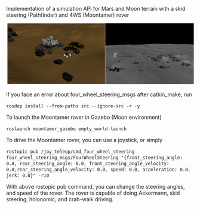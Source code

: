 
Implementation of a simulation API for Mars and Moon terrain with a skid steering (Pathfinder) and 4WS (Moontamer) rover

<p align="center">
<img alt="moontamer" src="doc/rovers.PNG" width="600">
</p>


if you face an error about four_wheel_steering_msgs after catkin_make, run

```
rosdep install --from-paths src --ignore-src -r -y
```
To launch the Moontamer rover in Gazebo (Moon environment)
```
roslaunch moontamer_gazebo empty_world.launch
```

To drive the Moontamer rover, you can use a joystick, or simply
```
rostopic pub /joy_teleop/cmd_four_wheel_steering four_wheel_steering_msgs/FourWheelSteering "{front_steering_angle: 0.0, rear_steering_angle: 0.0, front_steering_angle_velocity: 0.0,rear_steering_angle_velocity: 0.0, speed: 0.0, acceleration: 0.0, jerk: 0.0}" -r10
```
With above rostopic pub command, you can change the steering angles, and speed of the rover. The rover is capable of doing Ackermann, skid steering, holonomic, and crab-walk driving.
